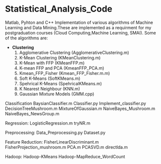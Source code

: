 # Statistical_Analysis_Code

Matlab, Pyhton and C++ Implementation of various algorithms of Machine Learning and Data Mining.These are implemented as a requirment for my postgraduation courses (Cloud Computing,Machine Learning, SMAI). Some of the algorithms are:

- **Clustering**
  1. Agglomerative Clustering (AgglomerativeClustering.m)
  2. K-Mean Clustering (KMeanClustering.m)
  3. K-Mean with FFP (KMeanFFP.m)
  4. K-mean FFP and PCA (KmeanFFP_PCA.m)
  5. Kmean_FFP_Fisher (Kmean_FFP_Fisher.m.m)
  6. Soft K-Means (SoftKMeans.m)
  7. Spehrical K-Means (SpehricalKMeans.m)
  8. K Nearest Neighbour (KNN.m)
  9. Gaussian Mixture Models (GMM.cpp)
  
Classification
  BaysianClassifier.m
  Classifier.py
  Implement_classifier.py
  DecisionTreeMushroom.m
  MixtureOfGaussian.m
  NaiveBayes_Mushroom.m
  NaiveBayes_NewsGroup.m
  
Regression:
  LogisticRegression.m
  tryNR.m

Preprocessing:
  Data_Preprocessing.py
  Dataset.py

Feature Reduction:
  FisherLinearDiscriminant.m
  FisherProjection_mushroom.m
  PCA.m
  PCASVD.m
  directlda.m

Hadoop:
  Hadoop-KMeans
  Hadoop-MapReduce_WordCount
